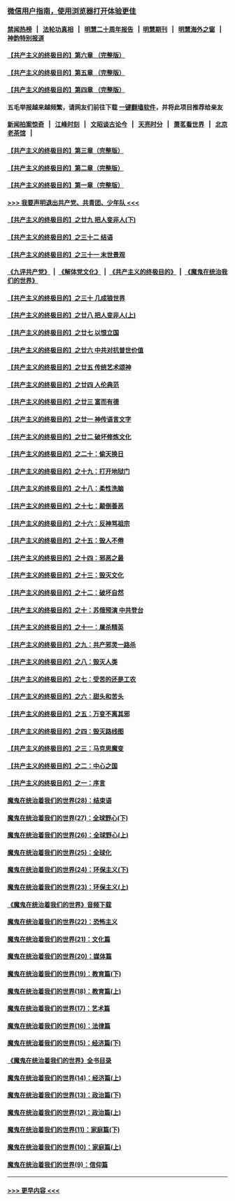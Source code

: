 ### [微信用户指南，使用浏览器打开体验更佳](https://github.com/gfw-breaker/banned-news1/blob/master/indexes/wechat-guide.md?t=0)
#### [禁闻热榜](热点新闻.md?t=0)  &nbsp;&nbsp;|&nbsp;&nbsp; [法轮功真相](https://github.com/gfw-breaker/truth/blob/master/README.md?t=0) &nbsp;&nbsp;|&nbsp;&nbsp; [明慧二十周年报告](https://github.com/gfw-breaker/mh-reports/blob/master/README.md?t=0) &nbsp;&nbsp;|&nbsp;&nbsp;[明慧期刊](https://github.com/gfw-breaker/mh-qikan) &nbsp;&nbsp;|&nbsp;&nbsp; [明慧海外之窗](https://github.com/gfw-breaker/mh-news/blob/master/README.md?t=0) &nbsp;&nbsp;|&nbsp;&nbsp; [神韵特别报道](https://github.com/gfw-breaker/mh-news/blob/master/shenyun.md?t=0)
#### [【共产主义的终极目的】第六章 （完整版）](../pages/nsc422/n11428913.md?t=02062344) 
#### [【共产主义的终极目的】第五章 （完整版）](../pages/nsc422/n11428912.md?t=02062344) 
#### [【共产主义的终极目的】第四章 （完整版）](../pages/nsc422/n11428907.md?t=02062344) 
#### 五毛举报越来越频繁，请网友们前往下载 [一键翻墙软件](https://github.com/gfw-breaker/ssr-accounts)，并将此项目推荐给亲友
#### [新闻拍案惊奇](https://github.com/gfw-breaker/banned-news1/blob/master/pages/link4.md) &nbsp;&nbsp;|&nbsp;&nbsp; [江峰时刻](https://github.com/gfw-breaker/banned-news1/blob/master/pages/link4.md) &nbsp;&nbsp;|&nbsp;&nbsp; [文昭谈古论今](https://github.com/gfw-breaker/banned-news1/blob/master/pages/link4.md) &nbsp;&nbsp;|&nbsp;&nbsp; [天亮时分](https://github.com/gfw-breaker/banned-news1/blob/master/pages/link4.md) &nbsp;&nbsp;|&nbsp;&nbsp; [萧茗看世界](https://github.com/gfw-breaker/banned-news1/blob/master/pages/link4.md) &nbsp;&nbsp;|&nbsp;&nbsp; [北京老茶馆](https://github.com/gfw-breaker/banned-news1/blob/master/pages/link4.md) &nbsp;&nbsp;|&nbsp;&nbsp; 
#### [【共产主义的终极目的】第三章（完整版）](../pages/nsc422/n11428848.md?t=02062344) 
#### [【共产主义的终极目的】第二章（完整版）](../pages/nsc422/n11428831.md?t=02062344) 
#### [【共产主义的终极目的】第一章（完整版）](../pages/nsc422/n11417651.md?t=02062344) 
#### [>>> 我要声明退出共产党、共青团、少年队 <<<](https://github.com/begood0513/goodnews/blob/master/quit/letter.md) 
#### [【共产主义的终极目的】之廿九 把人变非人(下)](../pages/nsc422/n11344140.md?t=02062344) 
#### [【共产主义的终极目的】之三十二 结语](../pages/nsc422/n11360535.md?t=02062344) 
#### [【共产主义的终极目的】之三十一 末世景观](../pages/nsc422/n11351129.md?t=02062344) 
#### [《九评共产党》](https://github.com/begood0513/9ping.md/blob/master/README.md) &nbsp;|&nbsp; [《解体党文化》](../../../../jtdwh.md/blob/master/README.md)  &nbsp;|&nbsp; [《共产主义的终极目的》](../../../../gczydzjmd.md/blob/master/README.md) &nbsp;|&nbsp; [《魔鬼在统治我们的世界》](../../../../mgztzwmdsj.md/blob/master/README.md) 
#### [【共产主义的终极目的】之三十 几成狼世界](../pages/nsc422/n11348280.md?t=02062344) 
#### [【共产主义的终极目的】之廿八 把人变非人(上)](../pages/nsc422/n11340492.md?t=02062344) 
#### [【共产主义的终极目的】之廿七 以恨立国](../pages/nsc422/n11336944.md?t=02062344) 
#### [【共产主义的终极目的】之廿六 中共对抗普世价值](../pages/nsc422/n11324785.md?t=02062344) 
#### [【共产主义的终极目的】之廿五 传统艺术颂神](../pages/nsc422/n11296396.md?t=02062344) 
#### [【共产主义的终极目的】之廿四 人伦典范](../pages/nsc422/n11296397.md?t=02062344) 
#### [【共产主义的终极目的】之廿三 富而有德](../pages/nsc422/n11283598.md?t=02062344) 
#### [【共产主义的终极目的】之廿一 神传语言文字](../pages/nsc422/n11263265.md?t=02062344) 
#### [【共产主义的终极目的】之廿二 破坏修炼文化](../pages/nsc422/n11245728.md?t=02062344) 
#### [【共产主义的终极目的】之二十：偷天换日](../pages/nsc422/n11238846.md?t=02062344) 
#### [【共产主义的终极目的】之十九：打开地狱门](../pages/nsc422/n11206376.md?t=02062344) 
#### [【共产主义的终极目的】之十八：柔性洗脑](../pages/nsc422/n11199994.md?t=02062344) 
#### [【共产主义的终极目的】之十七：颠倒善恶](../pages/nsc422/n11179782.md?t=02062344) 
#### [【共产主义的终极目的】之十六：反神骂祖宗](../pages/nsc422/n11166798.md?t=02062344) 
#### [【共产主义的终极目的】之十五：毁人不倦](../pages/nsc422/n11166792.md?t=02062344) 
#### [【共产主义的终极目的】之十四：邪恶之最](../pages/nsc422/n11150249.md?t=02062344) 
#### [【共产主义的终极目的】之十三：毁灭文化](../pages/nsc422/n11135227.md?t=02062344) 
#### [【共产主义的终极目的】之十二：破坏自然](../pages/nsc422/n11135214.md?t=02062344) 
#### [【共产主义的终极目的】之十：苏俄预演 中共登台](../pages/nsc422/n11118424.md?t=02062344) 
#### [【共产主义的终极目的】之十一：屠杀精英](../pages/nsc422/n11118442.md?t=02062344) 
#### [【共产主义的终极目的】之九：共产邪灵一路杀](../pages/nsc422/n11114139.md?t=02062344) 
#### [【共产主义的终极目的】之八：毁灭人类](../pages/nsc422/n11108503.md?t=02062344) 
#### [【共产主义的终极目的】之七：受苦的还是工农](../pages/nsc422/n11101809.md?t=02062344) 
#### [【共产主义的终极目的】之六：甜头和苦头](../pages/nsc422/n11096971.md?t=02062344) 
#### [【共产主义的终极目的】之五：万变不离其邪](../pages/nsc422/n11091285.md?t=02062344) 
#### [【共产主义的终极目的】之四：毁灭路线图](../pages/nsc422/n11086284.md?t=02062344) 
#### [【共产主义的终极目的】之三：马克思魔变](../pages/nsc422/n11061941.md?t=02062344) 
#### [【共产主义的终极目的】之二：中心之国](../pages/nsc422/n11047728.md?t=02062344) 
#### [【共产主义的终极目的】之一：序言](../pages/nsc422/n11086077.md?t=02062344) 
#### [魔鬼在统治着我们的世界(28)：结束语](../pages/nsc422/n10936246.md?t=02062344) 
#### [魔鬼在统治着我们的世界(27)：全球野心(下)](../pages/nsc422/n10928319.md?t=02062344) 
#### [魔鬼在统治着我们的世界(26)：全球野心(上)](../pages/nsc422/n10900318.md?t=02062344) 
#### [魔鬼在统治着我们的世界(25)：全球化](../pages/nsc422/n10788205.md?t=02062344) 
#### [魔鬼在统治着我们的世界(24)：环保主义(下)](../pages/nsc422/n10695307.md?t=02062344) 
#### [魔鬼在统治着我们的世界(23)：环保主义(上)](../pages/nsc422/n10688613.md?t=02062344) 
#### [《魔鬼在统治着我们的世界》音频下载](../pages/nsc422/n10635553.md?t=02062344) 
#### [魔鬼在统治着我们的世界(22)：恐怖主义](../pages/nsc422/n10614727.md?t=02062344) 
#### [魔鬼在统治着我们的世界(21)：文化篇](../pages/nsc422/n10597706.md?t=02062344) 
#### [魔鬼在统治着我们的世界(20)：媒体篇](../pages/nsc422/n10586579.md?t=02062344) 
#### [魔鬼在统治着我们的世界(19)：教育篇(下)](../pages/nsc422/n10564808.md?t=02062344) 
#### [魔鬼在统治着我们的世界(18)：教育篇(上)](../pages/nsc422/n10526970.md?t=02062344) 
#### [魔鬼在统治着我们的世界(17)：艺术篇](../pages/nsc422/n10499093.md?t=02062344) 
#### [魔鬼在统治着我们的世界(16)：法律篇](../pages/nsc422/n10485969.md?t=02062344) 
#### [魔鬼在统治着我们的世界(15)：经济篇(下)](../pages/nsc422/n10469975.md?t=02062344) 
#### [《魔鬼在统治着我们的世界》全书目录](../pages/nsc422/n10464261.md?t=02062344) 
#### [魔鬼在统治着我们的世界(14)：经济篇(上)](../pages/nsc422/n10457370.md?t=02062344) 
#### [魔鬼在统治着我们的世界(13)：政治篇(下)](../pages/nsc422/n10448270.md?t=02062344) 
#### [魔鬼在统治着我们的世界(12)：政治篇(上)](../pages/nsc422/n10444576.md?t=02062344) 
#### [魔鬼在统治着我们的世界(11)：家庭篇(下)](../pages/nsc422/n10440961.md?t=02062344) 
#### [魔鬼在统治着我们的世界(10)：家庭篇(上)](../pages/nsc422/n10435448.md?t=02062344) 
#### [魔鬼在统治着我们的世界(9)：信仰篇](../pages/nsc422/n10432159.md?t=02062344) 

----
#### [ >>> 更早内容 <<< ](../indexes/nsc422-earlier.md)
